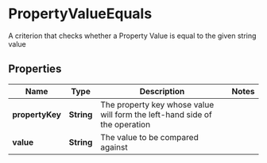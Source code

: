 

# PropertyValueEquals

A criterion that checks whether a Property Value is equal to the given string value

## Properties

| Name | Type | Description | Notes |
|------------ | ------------- | ------------- | -------------|
|**propertyKey** | **String** | The property key whose value will form the left-hand side of the operation |  |
|**value** | **String** | The value to be compared against |  |



